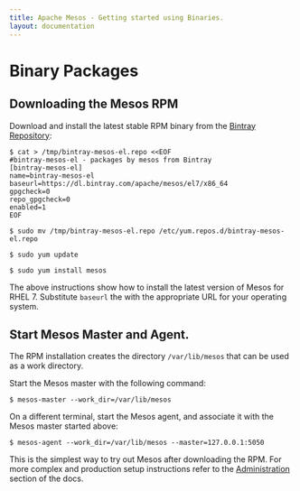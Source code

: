 ```yaml
---
title: Apache Mesos - Getting started using Binaries.
layout: documentation
---
```


# Binary Packages

## Downloading the Mesos RPM

Download and install the latest stable RPM binary from the [Bintray Repository](https://bintray.com/apache/mesos/):

    $ cat > /tmp/bintray-mesos-el.repo <<EOF
    #bintray-mesos-el - packages by mesos from Bintray
    [bintray-mesos-el]
    name=bintray-mesos-el
    baseurl=https://dl.bintray.com/apache/mesos/el7/x86_64
    gpgcheck=0
    repo_gpgcheck=0
    enabled=1
    EOF

    $ sudo mv /tmp/bintray-mesos-el.repo /etc/yum.repos.d/bintray-mesos-el.repo

    $ sudo yum update

    $ sudo yum install mesos

The above instructions show how to install the latest version of Mesos for RHEL 7.
Substitute `baseurl` the with the appropriate URL for your operating system.

## Start Mesos Master and Agent.

The RPM installation creates the directory `/var/lib/mesos` that can be used as a work directory.

Start the Mesos master with the following command:

    $ mesos-master --work_dir=/var/lib/mesos

On a different terminal, start the Mesos agent, and associate it with the Mesos master started above:

    $ mesos-agent --work_dir=/var/lib/mesos --master=127.0.0.1:5050

This is the simplest way to try out Mesos after downloading the RPM. For more complex and production
setup instructions refer to the [Administration](http://mesos.apache.org/documentation/latest/#administration) section of the docs.
